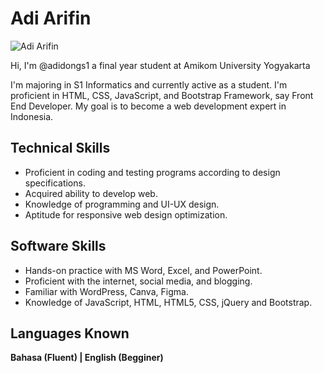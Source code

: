 # Adi Arifin
![Adi Arifin](https://media.licdn.com/dms/image/D5603AQEFspAoMfIGZw/profile-displayphoto-shrink_200_200/0/1691680189600?e=1701907200&v=beta&t=FARbhs_-_llZmuEm3QZTQ8kLsBfvay6V6QdcE_x987I)


Hi, I'm @adidongs1 a final year student at Amikom University Yogyakarta 

I'm majoring in S1 Informatics and currently active as a student. I'm proficient in HTML, CSS, JavaScript, and Bootstrap Framework, say Front End Developer. My goal is to become a web development expert in Indonesia.

## Technical Skills

- Proficient in coding and testing programs according to design specifications.
- Acquired ability to develop web.
- Knowledge of programming and UI-UX design.
- Aptitude for responsive web design optimization.

## Software Skills
- Hands-on practice with MS Word, Excel, and PowerPoint.
- Proficient with the internet, social media, and blogging.
- Familiar with WordPress, Canva, Figma.
- Knowledge of JavaScript, HTML, HTML5, CSS, jQuery and Bootstrap.

## Languages Known

**Bahasa (Fluent) | English (Begginer)**






<!---
- 👋 Hi, I’m @adidongs1
- 👀 I’m interested in ...
- 🌱 I’m currently learning ...
- 💞️ I’m looking to collaborate on ...
- 📫 How to reach me ...
adidongs1/adidongs1 is a ✨ special ✨ repository because its `README.md` (this file) appears on your GitHub profile.
You can click the Preview link to take a look at your changes.
--->
